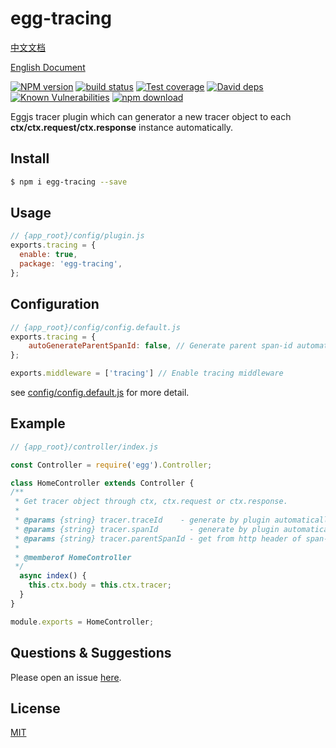 # egg-tracing

[中文文档](https://github.com/JsonMa/egg-tracing/blob/master/README.zh_CN.md)

[English Document](https://github.com/JsonMa/egg-tracing/blob/master/README.md)

[![NPM version][npm-image]][npm-url]
[![build status][travis-image]][travis-url]
[![Test coverage][codecov-image]][codecov-url]
[![David deps][david-image]][david-url]
[![Known Vulnerabilities][snyk-image]][snyk-url]
[![npm download][download-image]][download-url]

[npm-image]: https://img.shields.io/npm/v/egg-tracing.svg?style=flat-square
[npm-url]: https://npmjs.org/package/egg-tracing
[travis-image]: https://img.shields.io/travis/JsonMa/egg-tracing.svg?style=flat-square
[travis-url]: https://travis-ci.org/JsonMa/egg-tracing
[codecov-image]: https://img.shields.io/codecov/c/github/JsonMa/egg-tracing.svg?style=flat-square
[codecov-url]: https://codecov.io/github/JsonMa/egg-tracing?branch=master
[david-image]: https://img.shields.io/david/JsonMa/egg-tracing.svg?style=flat-square
[david-url]: https://david-dm.org/JsonMa/egg-tracing
[snyk-image]: https://snyk.io/test/npm/egg-tracing/badge.svg?style=flat-square
[snyk-url]: https://snyk.io/test/npm/egg-tracing
[download-image]: https://img.shields.io/npm/dm/egg-tracing.svg?style=flat-square
[download-url]: https://npmjs.org/package/egg-tracing

Eggjs tracer plugin which can generator a new tracer object to each **ctx/ctx.request/ctx.response** instance automatically.

## Install

```bash
$ npm i egg-tracing --save
```

## Usage

```js
// {app_root}/config/plugin.js
exports.tracing = {
  enable: true,
  package: 'egg-tracing',
};
```

## Configuration

```js
// {app_root}/config/config.default.js
exports.tracing = {
    autoGenerateParentSpanId: false, // Generate parent span-id automatically if http request headers doesn't include it.
};

exports.middleware = ['tracing'] // Enable tracing middleware

```

see [config/config.default.js](config/config.default.js) for more detail.

## Example
```js
// {app_root}/controller/index.js

const Controller = require('egg').Controller;

class HomeController extends Controller {
/**
 * Get tracer object through ctx, ctx.request or ctx.response.
 *
 * @params {string} tracer.traceId    - generate by plugin automatically if http headers doesn't include trace-id.
 * @params {string} tracer.spanId       - generate by plugin automatically.
 * @params {string} tracer.parentSpanId - get from http header of span-id.
 * 
 * @memberof HomeController
 */
  async index() {
    this.ctx.body = this.ctx.tracer;
  }
}

module.exports = HomeController;
```


## Questions & Suggestions

Please open an issue [here](https://github.com/JsonMa/egg-tracing/issues).

## License

[MIT](LICENSE)
